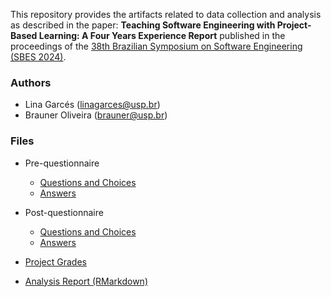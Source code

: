 This repository provides the artifacts related to data collection and analysis as described in the paper: **Teaching Software Engineering with Project-Based Learning: A Four Years Experience Report** published in the proceedings of the [38th Brazilian Symposium on Software Engineering (SBES 2024)](https://cbsoft.sbc.org.br/2024/sbes/).


### Authors
- Lina Garcés (linagarces@usp.br)
- Brauner Oliveira (brauner@usp.br)

### Files
- Pre-questionnaire
    - [Questions and Choices](forms/PreQuestionnaire.pdf)
    - [Answers](data/PreQuestionnaireData.csv)

- Post-questionnaire
    - [Questions and Choices](forms/PostQuestionnaire.pdf)
    - [Answers](data/PostQuestionnaireData.csv)

- [Project Grades](data/ProjectGrades.csv)

- [Analysis Report (RMarkdown)](AnalysisReport.html)